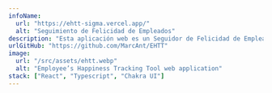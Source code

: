 ```yaml
---
infoName:
  url: "https://ehtt-sigma.vercel.app/"
  alt: "Seguimiento de Felicidad de Empleados"
description: "Esta aplicación web es un Seguidor de Felicidad de Empleados fue hecho para seguir la felicidad simulando diferentes tipos de categorías y compañías. Filtrado por tres tipos de niveles de felicidad"
urlGitHub: "https://github.com/MarcAnt/EHTT"
image:
  url: "/src/assets/ehtt.webp"
  alt: "Employee’s Happiness Tracking Tool web application"
stack: ["React", "Typescript", "Chakra UI"]
---
```


